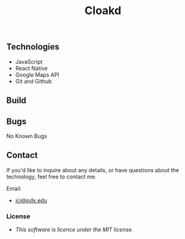 <h1 align="center"> Cloakd </h1> <br>



## Technologies

- JavaScript
- React Native
- Google Maps API
- Git and Github

## Build

## Bugs

No Known Bugs

## Contact

If you'd like to inquire about any details, or have questions about the technology, feel free to contact me.

Email:

- jci@pdx.edu

### License

- _This software is licence under the MIT license._
